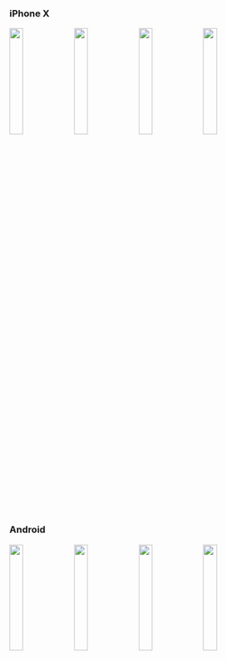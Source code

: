 ### iPhone X

<p float="left">
<img src="https://github.com/gaoxiaosong/react-native-picklist/raw/master/resource/iPhoneX-PlainSingle.png" width="22%">
<img src="https://github.com/gaoxiaosong/react-native-picklist/raw/master/resource/iPhoneX-PlainMulti.png" width="22%">
<img src="https://github.com/gaoxiaosong/react-native-picklist/raw/master/resource/iPhoneX-TreeMulti.png" width="22%">
<img src="https://github.com/gaoxiaosong/react-native-picklist/raw/master/resource/iPhoneX-TreeMultiStatus.png" width="22%">
</p>

### Android

<p float="left">
<img src="https://github.com/gaoxiaosong/react-native-picklist/raw/master/resource/Android-PlainSingle.png" width="22%">
<img src="https://github.com/gaoxiaosong/react-native-picklist/raw/master/resource/Android-PlainMulti.png" width="22%">
<img src="https://github.com/gaoxiaosong/react-native-picklist/raw/master/resource/Android-TreeMulti.png" width="22%">
<img src="https://github.com/gaoxiaosong/react-native-picklist/raw/master/resource/Android-TreeMultiStatus.png" width="22%">
</p>